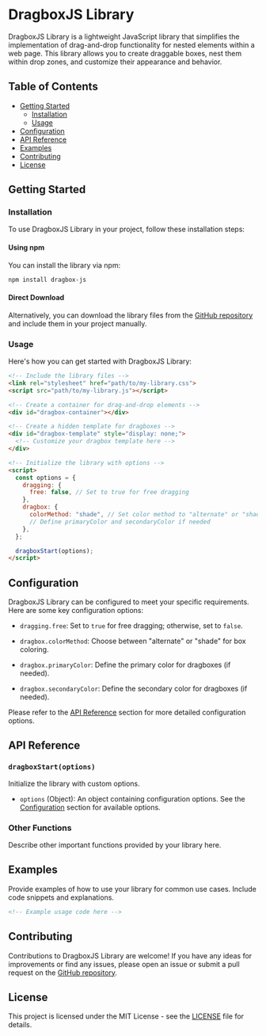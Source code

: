 # DragboxJS Library

DragboxJS Library is a lightweight JavaScript library that simplifies the implementation of drag-and-drop functionality for nested elements within a web page. This library allows you to create draggable boxes, nest them within drop zones, and customize their appearance and behavior.

## Table of Contents
- [Getting Started](#getting-started)
  - [Installation](#installation)
  - [Usage](#usage)
- [Configuration](#configuration)
- [API Reference](#api-reference)
- [Examples](#examples)
- [Contributing](#contributing)
- [License](#license)

## Getting Started

### Installation

To use DragboxJS Library in your project, follow these installation steps:

#### Using npm

You can install the library via npm:

```bash
npm install dragbox-js
```

#### Direct Download

Alternatively, you can download the library files from the [GitHub repository](https://github.com/yourusername/my-drag-and-drop-library) and include them in your project manually.

### Usage

Here's how you can get started with DragboxJS Library:

```html
<!-- Include the library files -->
<link rel="stylesheet" href="path/to/my-library.css">
<script src="path/to/my-library.js"></script>

<!-- Create a container for drag-and-drop elements -->
<div id="dragbox-container"></div>

<!-- Create a hidden template for dragboxes -->
<div id="dragbox-template" style="display: none;">
  <!-- Customize your dragbox template here -->
</div>

<!-- Initialize the library with options -->
<script>
  const options = {
    dragging: {
      free: false, // Set to true for free dragging
    },
    dragbox: {
      colorMethod: "shade", // Set color method to "alternate" or "shade"
      // Define primaryColor and secondaryColor if needed
    },
  };

  dragboxStart(options);
</script>
```

## Configuration

DragboxJS Library can be configured to meet your specific requirements. Here are some key configuration options:

- `dragging.free`: Set to `true` for free dragging; otherwise, set to `false`.

- `dragbox.colorMethod`: Choose between "alternate" or "shade" for box coloring.

- `dragbox.primaryColor`: Define the primary color for dragboxes (if needed).

- `dragbox.secondaryColor`: Define the secondary color for dragboxes (if needed).

Please refer to the [API Reference](#api-reference) section for more detailed configuration options.

## API Reference

### `dragboxStart(options)`

Initialize the library with custom options.

- `options` (Object): An object containing configuration options. See the [Configuration](#configuration) section for available options.

### Other Functions

Describe other important functions provided by your library here.

## Examples

Provide examples of how to use your library for common use cases. Include code snippets and explanations.

```html
<!-- Example usage code here -->
```

## Contributing

Contributions to DragboxJS Library are welcome! If you have any ideas for improvements or find any issues, please open an issue or submit a pull request on the [GitHub repository](https://github.com/yourusername/my-drag-and-drop-library).

## License

This project is licensed under the MIT License - see the [LICENSE](LICENSE) file for details.